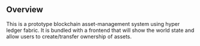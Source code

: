 [//]: # (SPDX-License-Identifier: CC-BY-4.0)

## Overview
This is a prototype blockchain asset-management system using hyper ledger fabric. 
It is bundled with a frontend that will show the world state and allow users to create/transfer ownership of assets.
